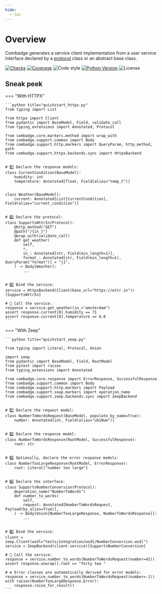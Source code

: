 ```yaml
---
hide:
  - toc
---
```


# Overview

Combadge generates a service client implementation from a user service interface
declared by a [protocol](https://peps.python.org/pep-0544/) class or an abstract base class.

[![Checks](https://img.shields.io/github/checks-status/kpn/combadge/main?logo=github)](https://github.com/kpn/combadge/actions/workflows/check.yaml)
[![Coverage](https://codecov.io/gh/kpn/combadge/branch/main/graph/badge.svg?token=ZAqYAaTXwE)](https://codecov.io/gh/kpn/combadge)
![Code style](https://img.shields.io/badge/code%20style-black-000000.svg)
[![Python Version](https://img.shields.io/pypi/pyversions/combadge?logo=python&logoColor=yellow)](https://pypi.org/project/combadge/)
![License](https://img.shields.io/github/license/kpn/combadge)

## Sneak peek

=== "With HTTPX"

    ```python title="quickstart_httpx.py"
    from typing import List

    from httpx import Client
    from pydantic import BaseModel, Field, validate_call
    from typing_extensions import Annotated, Protocol

    from combadge.core.markers.method import wrap_with
    from combadge.support.common import Body
    from combadge.support.http.markers import QueryParam, http_method, path
    from combadge.support.httpx.backends.sync import HttpxBackend


    # 1️⃣ Declare the response models:
    class CurrentCondition(BaseModel):
        humidity: int
        temperature: Annotated[float, Field(alias="temp_C")]


    class Weather(BaseModel):
        current: Annotated[List[CurrentCondition], Field(alias="current_condition")]


    # 2️⃣ Declare the protocol:
    class SupportsWttrIn(Protocol):
        @http_method("GET")
        @path("/{in_}")
        @wrap_with(validate_call)
        def get_weather(
            self,
            *,
            in_: Annotated[str, Field(min_length=1)],
            format_: Annotated[str, Field(min_length=1), QueryParam("format")] = "j1",
        ) -> Body[Weather]:
            ...


    # 3️⃣ Bind the service:
    service = HttpxBackend(Client(base_url="https://wttr.in"))[SupportsWttrIn]

    # 🚀 Call the service:
    response = service.get_weather(in_="amsterdam")
    assert response.current[0].humidity == 71
    assert response.current[0].temperature == 8.0
    ```

=== "With Zeep"

    ```python title="quickstart_zeep.py"

    from typing import Literal, Protocol, Union

    import zeep
    from pydantic import BaseModel, Field, RootModel
    from pytest import raises
    from typing_extensions import Annotated

    from combadge.core.response import ErrorResponse, SuccessfulResponse
    from combadge.support.common import Body
    from combadge.support.http.markers import Payload
    from combadge.support.soap.markers import operation_name
    from combadge.support.zeep.backends.sync import ZeepBackend


    # 1️⃣ Declare the request model:
    class NumberToWordsRequest(BaseModel, populate_by_name=True):
        number: Annotated[int, Field(alias="ubiNum")]


    # 2️⃣ Declare the response model:
    class NumberToWordsResponse(RootModel, SuccessfulResponse):
        root: str


    # 3️⃣ Optionally, declare the error response models:
    class NumberTooLargeResponse(RootModel, ErrorResponse):
        root: Literal["number too large"]


    # 4️⃣ Declare the interface:
    class SupportsNumberConversion(Protocol):
        @operation_name("NumberToWords")
        def number_to_words(
            self,
            request: Annotated[NumberToWordsRequest, Payload(by_alias=True)],
        ) -> Body[Union[NumberTooLargeResponse, NumberToWordsResponse]]:
            ...


    # 5️⃣ Bind the service:
    client = zeep.Client(wsdl="tests/integration/wsdl/NumberConversion.wsdl")
    service = ZeepBackend(client.service)[SupportsNumberConversion]

    # 🚀 Call the service:
    response = service.number_to_words(NumberToWordsRequest(number=42))
    assert response.unwrap().root == "forty two "

    # ☢️ Error classes are automatically derived for error models:
    response = service.number_to_words(NumberToWordsRequest(number=-1))
    with raises(NumberTooLargeResponse.Error):
        response.raise_for_result()
    ```
